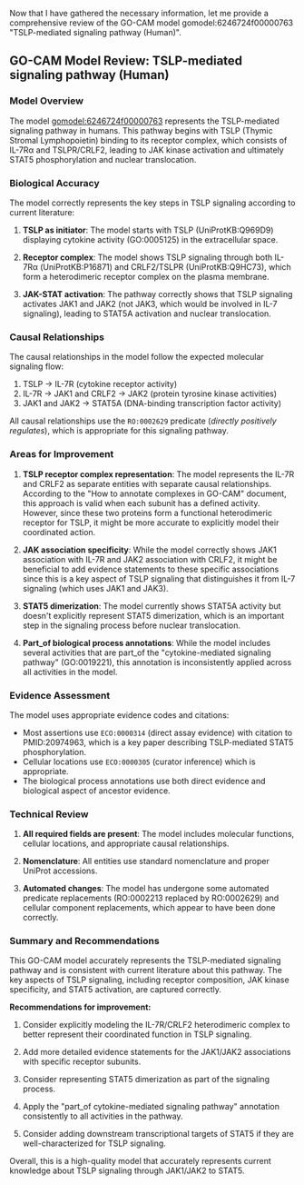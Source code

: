 Now that I have gathered the necessary information, let me provide a comprehensive review of the GO-CAM model gomodel:6246724f00000763 "TSLP-mediated signaling pathway (Human)".

## GO-CAM Model Review: TSLP-mediated signaling pathway (Human)

### Model Overview
The model [gomodel:6246724f00000763](https://bioregistry.io/go.model:6246724f00000763) represents the TSLP-mediated signaling pathway in humans. This pathway begins with TSLP (Thymic Stromal Lymphopoietin) binding to its receptor complex, which consists of IL-7Rα and TSLPR/CRLF2, leading to JAK kinase activation and ultimately STAT5 phosphorylation and nuclear translocation.

### Biological Accuracy

The model correctly represents the key steps in TSLP signaling according to current literature:

1. **TSLP as initiator**: The model starts with TSLP (UniProtKB:Q969D9) displaying cytokine activity (GO:0005125) in the extracellular space.

2. **Receptor complex**: The model shows TSLP signaling through both IL-7Rα (UniProtKB:P16871) and CRLF2/TSLPR (UniProtKB:Q9HC73), which form a heterodimeric receptor complex on the plasma membrane.

3. **JAK-STAT activation**: The pathway correctly shows that TSLP signaling activates JAK1 and JAK2 (not JAK3, which would be involved in IL-7 signaling), leading to STAT5A activation and nuclear translocation.

### Causal Relationships

The causal relationships in the model follow the expected molecular signaling flow:

1. TSLP → IL-7R (cytokine receptor activity) 
2. IL-7R → JAK1 and CRLF2 → JAK2 (protein tyrosine kinase activities)
3. JAK1 and JAK2 → STAT5A (DNA-binding transcription factor activity)

All causal relationships use the `RO:0002629` predicate (*directly positively regulates*), which is appropriate for this signaling pathway.

### Areas for Improvement

1. **TSLP receptor complex representation**: The model represents the IL-7R and CRLF2 as separate entities with separate causal relationships. According to the "How to annotate complexes in GO-CAM" document, this approach is valid when each subunit has a defined activity. However, since these two proteins form a functional heterodimeric receptor for TSLP, it might be more accurate to explicitly model their coordinated action.

2. **JAK association specificity**: While the model correctly shows JAK1 association with IL-7R and JAK2 association with CRLF2, it might be beneficial to add evidence statements to these specific associations since this is a key aspect of TSLP signaling that distinguishes it from IL-7 signaling (which uses JAK1 and JAK3).

3. **STAT5 dimerization**: The model currently shows STAT5A activity but doesn't explicitly represent STAT5 dimerization, which is an important step in the signaling process before nuclear translocation.

4. **Part_of biological process annotations**: While the model includes several activities that are part_of the "cytokine-mediated signaling pathway" (GO:0019221), this annotation is inconsistently applied across all activities in the model.

### Evidence Assessment

The model uses appropriate evidence codes and citations:

- Most assertions use `ECO:0000314` (direct assay evidence) with citation to PMID:20974963, which is a key paper describing TSLP-mediated STAT5 phosphorylation.
- Cellular locations use `ECO:0000305` (curator inference) which is appropriate.
- The biological process annotations use both direct evidence and biological aspect of ancestor evidence.

### Technical Review

1. **All required fields are present**: The model includes molecular functions, cellular locations, and appropriate causal relationships.

2. **Nomenclature**: All entities use standard nomenclature and proper UniProt accessions.

3. **Automated changes**: The model has undergone some automated predicate replacements (RO:0002213 replaced by RO:0002629) and cellular component replacements, which appear to have been done correctly.

### Summary and Recommendations

This GO-CAM model accurately represents the TSLP-mediated signaling pathway and is consistent with current literature about this pathway. The key aspects of TSLP signaling, including receptor composition, JAK kinase specificity, and STAT5 activation, are captured correctly.

**Recommendations for improvement:**

1. Consider explicitly modeling the IL-7R/CRLF2 heterodimeric complex to better represent their coordinated function in TSLP signaling.

2. Add more detailed evidence statements for the JAK1/JAK2 associations with specific receptor subunits.

3. Consider representing STAT5 dimerization as part of the signaling process.

4. Apply the "part_of cytokine-mediated signaling pathway" annotation consistently to all activities in the pathway.

5. Consider adding downstream transcriptional targets of STAT5 if they are well-characterized for TSLP signaling.

Overall, this is a high-quality model that accurately represents current knowledge about TSLP signaling through JAK1/JAK2 to STAT5.